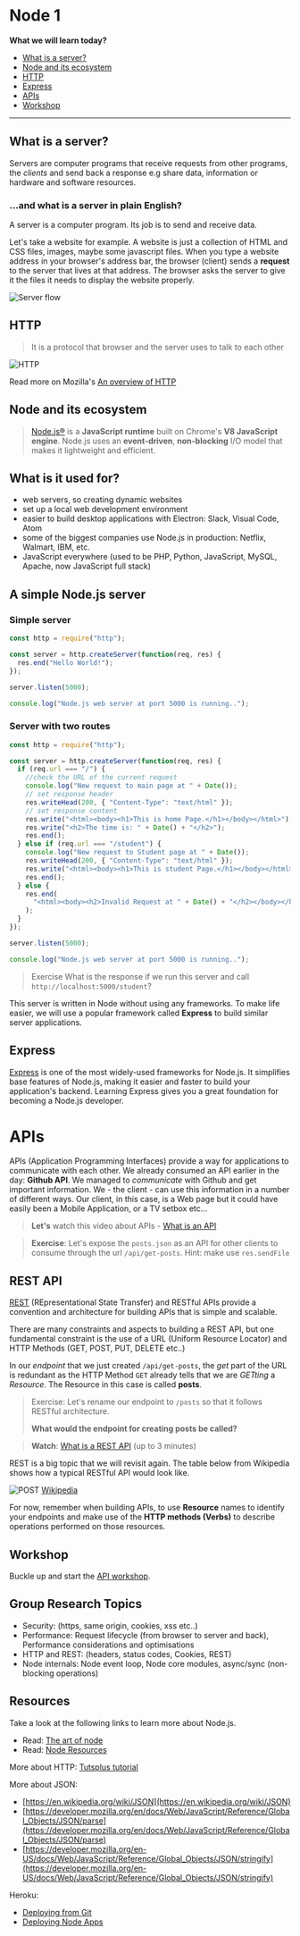# Node 1

**What we will learn today?**

- [What is a server?](#what-is-a-server)
- [Node and its ecosystem](#node-and-its-ecosystem)
- [HTTP](#http)
- [Express](#express)
- [APIs](#apis)
- [Workshop](#workshop)

---

## What is a server?

Servers are computer programs that receive requests from other programs, the
_clients_ and send back a response e.g share data, information or hardware and
software resources.

### ...and what is a server in plain English?

A server is a computer program. Its job is to send and receive data.

Let's take a website for example. A website is just a collection of HTML and CSS
files, images, maybe some javascript files. When you type a website address in
your browser's address bar, the browser (client) sends a **request** to the
server that lives at that address. The browser asks the server to give it the
files it needs to display the website properly.

![Server flow](https://files.gitter.im/heron2014/FiiK/server.png)

## HTTP

> It is a protocol that browser and the server uses to talk to each other

![HTTP](../assets/http_diagram.png)

Read more on Mozilla's
[An overview of HTTP](https://developer.mozilla.org/en-US/docs/Web/HTTP/Overview)

## Node and its ecosystem

> [Node.js®](https://nodejs.org/en/) is a **JavaScript runtime** built on
> Chrome's **V8 JavaScript engine**. Node.js uses an **event-driven**,
> **non-blocking** I/O model that makes it lightweight and efficient.

## What is it used for?

- web servers, so creating dynamic websites
- set up a local web development environment
- easier to build desktop applications with Electron: Slack, Visual Code, Atom
- some of the biggest companies use Node.js in production: Netflix, Walmart,
  IBM, etc.
- JavaScript everywhere (used to be PHP, Python, JavaScript, MySQL, Apache, now
  JavaScript full stack)

## A simple Node.js server

### Simple server

```js
const http = require("http");

const server = http.createServer(function(req, res) {
  res.end("Hello World!");
});

server.listen(5000);

console.log("Node.js web server at port 5000 is running..");
```

### Server with two routes

```js
const http = require("http");

const server = http.createServer(function(req, res) {
  if (req.url === "/") {
    //check the URL of the current request
    console.log("New request to main page at " + Date());
    // set response header
    res.writeHead(200, { "Content-Type": "text/html" });
    // set response content
    res.write("<html><body><h1>This is home Page.</h1></body></html>");
    res.write("<h2>The time is: " + Date() + "</h2>");
    res.end();
  } else if (req.url === "/student") {
    console.log("New request to Student page at " + Date());
    res.writeHead(200, { "Content-Type": "text/html" });
    res.write("<html><body><h1>This is student Page.</h1></body></html>");
    res.end();
  } else {
    res.end(
      "<html><body><h2>Invalid Request at " + Date() + "</h2></body></html>"
    );
  }
});

server.listen(5000);

console.log("Node.js web server at port 5000 is running..");
```

> Exercise
> What is the response if we run this server and call `http://localhost:5000/student`?

This server is written in Node without using any frameworks. To make life easier, we will use a popular framework called **Express** to build similar server applications.

## Express

[Express](http://expressjs.com/) is one of the most widely-used frameworks for
Node.js. It simplifies base features of Node.js, making it easier and faster to
build your application's backend. Learning Express gives you a great foundation
for becoming a Node.js developer.

# APIs

APIs (Application Programming Interfaces) provide a way for applications to
communicate with each other. We already consumed an API earlier in the day:
**Github API**. We managed to _communicate_ with Github and get important
information. We - the client - can use this information in a number of different
ways. Our client, in this case, is a Web page but it could have easily been a
Mobile Application, or a TV setbox etc...

> **Let's** watch this video about APIs -
> [What is an API](https://www.youtube.com/watch?v=s7wmiS2mSXY)

> **Exercise**: Let's expose the `posts.json` as an API for other clients to
> consume through the url `/api/get-posts`. Hint: make use `res.sendFile`

## REST API

[REST](https://en.wikipedia.org/wiki/Representational_state_transfer) (REpresentational State Transfer) and RESTful APIs provide a convention and architecture for building APIs that is simple and scalable.

There are many constraints and aspects to building a REST API, but one
fundamental constraint is the use of a URL (Uniform Resource Locator) and HTTP
Methods (GET, POST, PUT, DELETE etc..)

In our _endpoint_ that we just created `/api/get-posts`, the _get_ part of the
URL is redundant as the HTTP Method `GET` already tells that we are _GETting_ a
_Resource_. The Resource in this case is called **posts**.

> Exercise: Let's rename our endpoint to `/posts` so that it follows RESTful
> architecture.
>
> **What would the endpoint for creating posts be called?**

> **Watch**: [What is a REST API](https://www.youtube.com/watch?v=7YcW25PHnAA)
> (up to 3 minutes)

REST is a big topic that we will revisit again. The table below from Wikipedia
shows how a typical RESTful API would look like.

![POST](../assets/REST.png)
[Wikipedia](https://en.wikipedia.org/wiki/Representational_state_transfer#Uniform_interface)

For now, remember when building APIs, to use **Resource** names to identify your
endpoints and make use of the **HTTP methods (Verbs)** to describe operations
performed on those resources.

## Workshop

Buckle up and start the [API workshop](https://github.com/Migracode-Barcelona/syllabus-contents/blob/master/node/workshop.md).

## Group Research Topics

- Security: (https, same origin, cookies, xss etc..)
- Performance: Request lifecycle (from browser to server and back), Performance
  considerations and optimisations
- HTTP and REST: (headers, status codes, Cookies, REST)
- Node internals: Node event loop, Node core modules, async/sync (non-blocking
  operations)

## Resources

Take a look at the following links to learn more about Node.js.

- Read: [The art of node](https://github.com/maxogden/art-of-node/#the-art-of-node)
- Read: [Node Resources](https://node.cool#resources)

More about HTTP:
[Tutsplus tutorial](https://code.tutsplus.com/tutorials/http-headers-for-dummies--net-8039)

More about JSON:

- [https://en.wikipedia.org/wiki/JSON](https://en.wikipedia.org/wiki/JSON)
- [https://developer.mozilla.org/en/docs/Web/JavaScript/Reference/Global_Objects/JSON/parse](https://developer.mozilla.org/en/docs/Web/JavaScript/Reference/Global_Objects/JSON/parse)
- [https://developer.mozilla.org/en-US/docs/Web/JavaScript/Reference/Global_Objects/JSON/stringify](https://developer.mozilla.org/en-US/docs/Web/JavaScript/Reference/Global_Objects/JSON/stringify)

Heroku:

- [Deploying from Git](https://devcenter.heroku.com/articles/git)
- [Deploying Node Apps](https://devcenter.heroku.com/articles/getting-started-with-nodejs#set-up)
